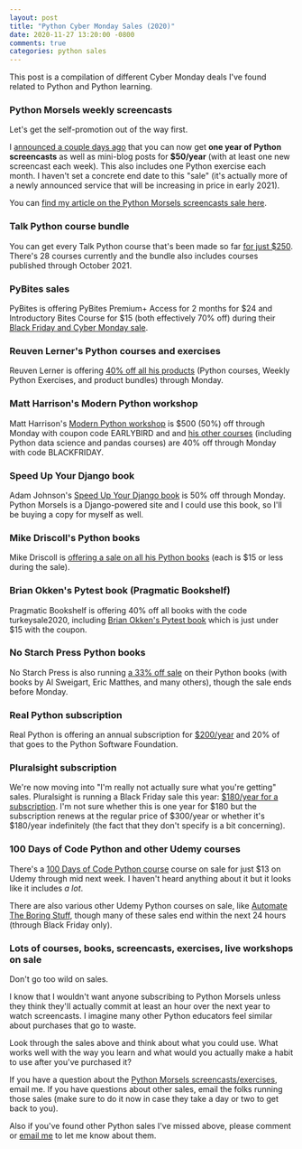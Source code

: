 ```yaml
---
layout: post
title: "Python Cyber Monday Sales (2020)"
date: 2020-11-27 13:20:00 -0800
comments: true
categories: python sales
---
```


This post is a compilation of different Cyber Monday deals I've found related to Python and Python learning.

### Python Morsels weekly screencasts

Let's get the self-promotion out of the way first.

I [announced a couple days ago](https://treyhunner.com/2020/11/short-python-screencasts-for-$50-slash-year/) that you can now get **one year of Python screencasts** as well as mini-blog posts for **$50/year** (with at least one new screencast each week).
This also includes one Python exercise each month.
I haven't set a concrete end date to this "sale" (it's actually more of a newly announced service that will be increasing in price in early 2021).

You can [find my article on the Python Morsels screencasts sale here](https://treyhunner.com/2020/11/short-python-screencasts-for-$50-slash-year/).


### Talk Python course bundle

You can get every Talk Python course that's been made so far [for just $250](https://training.talkpython.fm/black-friday-2020).
There's 28 courses currently and the bundle also includes courses published through October 2021.


### PyBites sales

PyBites is offering PyBites Premium+ Access for 2 months for $24 and Introductory Bites Course for $15 (both effectively 70% off) during their [Black Friday and Cyber Monday sale](https://pybit.es/blackfriday).


### Reuven Lerner's Python courses and exercises

Reuven Lerner is offering [40% off all his products](https://store.lerner.co.il/?coupon=BF2020) (Python courses, Weekly Python Exercises, and product bundles) through Monday.


### Matt Harrison's Modern Python workshop

Matt Harrison's [Modern Python workshop](https://mattharrison.podia.com/modern-python-a-hands-on-approach-to-idiomatic-python-projects) is $500 (50%) off through Monday with coupon code EARLYBIRD and and [his other courses](https://mattharrison.podia.com/courses) (including Python data science and pandas courses) are 40% off through Monday with code BLACKFRIDAY.


### Speed Up Your Django book

Adam Johnson's [Speed Up Your Django book](https://adamj.eu/tech/2020/11/28/speed-up-your-django-tests-cyber-monday-deal/) is 50% off through Monday.
Python Morsels is a Django-powered site and I could use this book, so I'll be buying a copy for myself as well.


### Mike Driscoll's Python books

Mike Driscoll is [offering a sale on all his Python books](https://www.blog.pythonlibrary.org/2020/11/25/black-friday-cyber-monday-comes-early-in-2020/) (each is $15 or less during the sale).

### Brian Okken's Pytest book (Pragmatic Bookshelf)

Pragmatic Bookshelf is offering 40% off all books with the code turkeysale2020, including [Brian Okken's Pytest book](https://pragprog.com/titles/bopytest/python-testing-with-pytest/) which is just under $15 with the coupon.


### No Starch Press Python books

No Starch Press is also running [a 33% off sale](https://nostarch.com/catalog/python) on their Python books (with books by Al Sweigart, Eric Matthes, and many others), though the sale ends before Monday.


### Real Python subscription

Real Python is offering an annual subscription for [$200/year](https://realpython.com/account/join/?c=blackfriday2020) and 20% of that goes to the Python Software Foundation.


### Pluralsight subscription

We're now moving into "I'm really not actually sure what you're getting" sales.
Pluralsight is running a Black Friday sale this year: [$180/year for a subscription](https://www.pluralsight.com/offer/2020/bf-cm-40-off).
I'm not sure whether this is one year for $180 but the subscription renews at the regular price of $300/year or whether it's $180/year indefinitely (the fact that they don't specify is a bit concerning).


### 100 Days of Code Python and other Udemy courses

There's a [100 Days of Code Python course](https://www.udemy.com/course/100-days-of-code/?couponCode=DCF8D1FDCAA3CE660C34) course on sale for just $13 on Udemy through mid next week.
I haven't heard anything about it but it looks like it includes *a lot*.

There are also various other Udemy Python courses on sale, like [Automate The Boring Stuff](https://www.udemy.com/course/automate/), though many of these sales end within the next 24 hours (through Black Friday only).


### Lots of courses, books, screencasts, exercises, live workshops on sale

Don't go too wild on sales.

I know that I wouldn't want anyone subscribing to Python Morsels unless they think they'll actually commit at least an hour over the next year to watch screencasts.
I imagine many other Python educators feel similar about purchases that go to waste.

Look through the sales above and think about what you could use.
What works well with the way you learn and what would you actually make a habit to use after you've purchased it?

If you have a question about the [Python Morsels screencasts/exercises](https://treyhunner.com/2020/11/short-python-screencasts-for-$50-slash-year/), email me.
If you have questions about other sales, email the folks running those sales (make sure to do it now in case they take a day or two to get back to you).

Also if you've found other Python sales I've missed above, please comment or <a href='m&#97;&#105;l&#116;o&#58;he&#108;p&#64;&#112;%7&#57;th%6Fnmo&#114;s%6&#53;ls&#46;&#99;&#111;m'>email me</a> to let me know about them.
